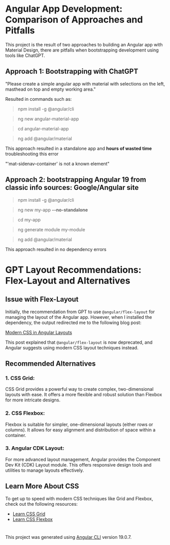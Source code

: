 # Angular App Development: Comparison of Approaches and Pitfalls

This project is the result of two approaches to building an Angular app with Material Design, there are pitfalls when bootstrapping development using tools like ChatGPT.

## Approach 1: Bootstrapping with ChatGPT 
"Please create a simple angular app with material with selections on the left, masthead on top and empty working area."

Resulted in commands such as:
>npm install -g @angular/cli

>ng new angular-material-app

>cd angular-material-app

>ng add @angular/material


This approach resulted in a standalone app and <B>hours of wasted time</b> troubleshooting this error

"'mat-sidenav-container' is not a known element"



## Approach 2: bootstrapping Angular 19 from classic info sources: Google/Angular site

>npm install -g @angular/cli

>ng new my-app <b>--no-standalone</b>

>cd my-app

>ng generate module my-module

>ng add @angular/material


This approach resulted in no dependency errors


# GPT Layout Recommendations: Flex-Layout and Alternatives

## Issue with Flex-Layout

Initially, the recommendation from GPT to use `@angular/flex-layout` for managing the layout of the Angular app. However, when I installed the dependency, the output redirected me to the following blog post:

[Modern CSS in Angular Layouts](https://blog.angular.dev/modern-css-in-angular-layouts-4a259dca9127)

This post explained that `@angular/flex-layout` is now deprecated, and Angular suggests using modern CSS layout techniques instead.

## Recommended Alternatives

### 1. **CSS Grid**:
   CSS Grid provides a powerful way to create complex, two-dimensional layouts with ease. It offers a more flexible and robust solution than Flexbox for more intricate designs.

### 2. **CSS Flexbox**:
   Flexbox is suitable for simpler, one-dimensional layouts (either rows or columns). It allows for easy alignment and distribution of space within a container.

### 3. **Angular CDK Layout**:
   For more advanced layout management, Angular provides the Component Dev Kit (CDK) Layout module. This offers responsive design tools and utilities to manage layouts effectively.

## Learn More About CSS

To get up to speed with modern CSS techniques like Grid and Flexbox, check out the following resources:

- [Learn CSS Grid](https://web.dev/learn/css/)
- [Learn CSS Flexbox](https://web.dev/learn/css/)

#

This project was generated using [Angular CLI](https://github.com/angular/angular-cli) version 19.0.7.
